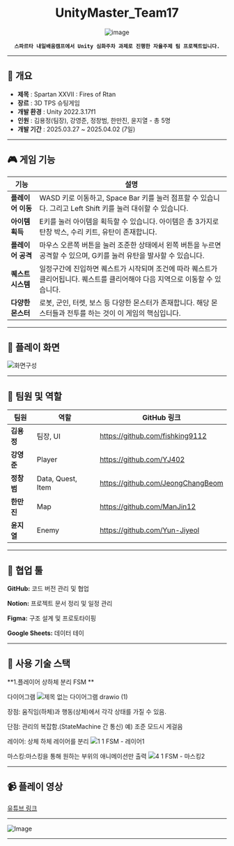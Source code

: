 
<div align="center">

# UnityMaster_Team17
  
![image](https://github.com/user-attachments/assets/1164d6c4-dbd9-4c86-8df0-396a8d611047)

**`스파르타 내일배움캠프에서 Unity 심화주차 과제로 진행한 자율주제 팀 프로젝트입니다.`**

</div>

---

## 📝 개요

* **제목** : Spartan XXVII : Fires of Rtan
* **장르** : 3D TPS 슈팅게임
* **개발 환경** : Unity 2022.3.17f1
* **인원** : 김용정(팀장), 강영준, 정창범, 한만진, 윤지열 - 총 5명
* **개발 기간** : 2025.03.27 ~ 2025.04.02 (7일)

---

## 🎮 게임 기능

| 기능 | 설명 |
|---|---|
|**플레이어 이동**|WASD 키로 이동하고, Space Bar 키를 눌러 점프할 수 있습니다. 그리고 Left Shift 키를 눌러 대쉬할 수 있습니다.|
|**아이템 획득**|E키를 눌러 아이템을 획득할 수 있습니다. 아이템은 총 3가지로 탄창 박스, 수리 키트, 유탄이 존재합니다.|
|**플레이어 공격**|마우스 오른쪽 버튼을 눌러 조준한 상태에서 왼쪽 버튼을 누르면 공격할 수 있으며, G키를 눌러 유탄을 발사할 수 있습니다.|
|**퀘스트 시스템**|일정구간에 진입하면 퀘스트가 시작되며 조건에 따라 퀘스트가 클리어됩니다. 퀘스트를 클리어해야 다음 지역으로 이동할 수 있습니다.|
|**다양한 몬스터**|로봇, 군인, 터렛, 보스 등 다양한 몬스터가 존재합니다. 해당 몬스터들과 전투를 하는 것이 이 게임의 핵심입니다.|

---

## 📸 플레이 화면

![화면구성](https://github.com/user-attachments/assets/5de8f87c-c752-4bc7-b382-a7a76671f772)

---

## 👥 팀원 및 역할


|팀원|역할|GitHub 링크|
|---|---|---|
|**김용정**|팀장, UI|https://github.com/fishking9112|
|**강영준**|Player|https://github.com/YJ402|
|**정창범**|Data, Quest, Item|https://github.com/JeongChangBeom|
|**한만진**|Map|https://github.com/ManJin12|
|**윤지열**|Enemy|https://github.com/Yun-Jiyeol|

--- 

## 🤝 협업 툴

**GitHub:** 코드 버전 관리 및 협업

**Notion:** 프로젝트 문서 정리 및 일정 관리

**Figma:** 구조 설계 및 프로토타이핑

**Google Sheets:** 데이터 테이

---

## 🔧 사용 기술 스택  


**1.플레이어 상하체 분리 FSM **

다이어그램
![제목 없는 다이어그램 drawio (1)](https://github.com/user-attachments/assets/08de4312-917d-4658-9c73-04199cf3eaa8)

장점: 움직임(하체)과 행동(상체)에서 각각 상태를 가질 수 있음.

단점: 관리의 복잡함.(StateMachine 간 통신) 예) 조준 모드시 게걸음


레이어: 상체 하체 레이어를 분리
![1  1  FSM - 레이어1](https://github.com/user-attachments/assets/ed92cfe4-cb15-41a6-8013-ae80cd48a4ec)


마스킹:마스킹을 통해 원하는 부위의 애니메이션만 출력
![4  1  FSM - 마스킹2](https://github.com/user-attachments/assets/6f0a3f3b-0289-490d-8aee-eac0f95a0575)


---

## 📹 플레이 영상

[유튜브 링크](https://youtu.be/uby08K4Ww8U)

---


![Image](https://github.com/user-attachments/assets/3bc771db-eb3b-4f06-9c31-491d14bbf143)




---
